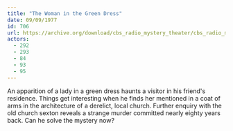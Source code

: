 ```yaml
---
title: "The Woman in the Green Dress"
date: 09/09/1977
id: 706
url: https://archive.org/download/cbs_radio_mystery_theater/cbs_radio_mystery_theater-0701-0750.zip/cbs_radio_mystery_theater-0701-0750%2Fcbsrmt_0706_the_woman_in_the_green_dress.mp3
actors:
  - 292
  - 293
  - 84
  - 93
  - 95
---
```

An apparition of a lady in a green dress haunts a visitor in his friend's residence. Things get interesting when he finds her mentioned in a coat of arms in the architecture of a derelict, local church. Further enquiry with the old church sexton reveals a strange murder committed nearly eighty years back. Can he solve the mystery now?